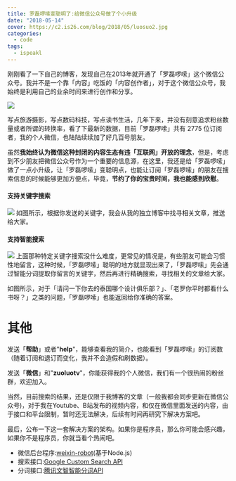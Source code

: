 ```yaml
---
title: 罗磊啰嗦变聪明了:给微信公众号做了个小升级
date: "2018-05-14"
cover: https://c2.is26.com/blog/2018/05/luosuo2.jpg
categories:
  - code
tags:
  - ispeakl
---
```


刚刚看了一下自己的博客，发现自己在2013年就开通了「罗磊啰嗦」这个微信公众号。我并不是一个靠「内容」吃饭的「内容创作者」，对于这个微信公众号，我始终是利用自己的业余时间来进行创作和分享。

![](https://c2.is26.com/wechat.png)

写点旅游摄影，写点数码科技，写点读书生活，几年下来，并没有刻意追求粉丝数量或者所谓的转换率，看了下最新的数据，目前「罗磊啰嗦」共有 2775 位订阅者，我的个人微信，也陆陆续续加了好几百号朋友。

虽然**我始终认为微信这种封闭的内容生态有违「互联网」开放的理念**，但是，考虑到不少朋友把微信公众号作为一个重要的信息源，在这里，我还是给「罗磊啰嗦」做了一点小升级，让「罗磊啰嗦」变聪明点，也能让订阅「罗磊啰嗦」的朋友在搜索信息的时候能够更加方便点，毕竟，**节约了你的宝贵时间，我也能感到欣慰**。

#### 支持关键字搜索

![](https://c2.is26.com/blog/2018/05/luosuo1.jpg) 如图所示，根据你发送的关键字，我会从我的独立博客中找寻相关文章，推送给大家。

#### 支持智能搜索

![](https://c2.is26.com/blog/2018/05/luosuo2.jpg) 上面那种特定关键字搜索没什么难度，更常见的情况是，有些朋友可能会习惯性地留言，这种时候，「罗磊啰嗦」聪明的地方就显现出来了，「罗磊啰嗦」先会通过智能分词提取你留言的关键字，然后再进行精确搜索，寻找相关的文章给大家。

如图所示，对于「请问一下你去的泰国哪个设计俱乐部？」、「老罗你平时都看什么书呀？」之类的问题，「罗磊啰嗦」也能返回给你准确的答案。

# 其他

发送「**帮助**」或者"**help**"，能够查看我的简介，也能看到「罗磊啰嗦」的订阅数（随着订阅和退订而变化，我并不会造假和刷数据）。

发送「**微信**」和"**zuoluotv**"，你能获得我的个人微信，我们有一个很热闹的粉丝群，欢迎加入。

当然，目前搜索的结果，还是仅限于我博客的文章（一般我都会同步更新在微信公众号)，对于我在Youtube、B站发布的视频内容，和仅在微信里面发送的内容，由于接口和平台限制，暂时还无法解决，后续有时间再研究下解决方案吧。

最后，公布一下这一套解决方案的架构。如果你是程序员，那么你可能会感兴趣，如果你不是程序员，你就当看个热闹吧。

- 微信后台程序:[weixin-robot](https://github.com/node-webot/weixin-robot)(基于Node.js)
- 搜索接口:[Google Custom Search API](https://developers.google.com/custom-search/json-api/v1/overview)
- 分词接口:[腾讯文智智能分词API](https://cloud.tencent.com/document/product/271/2071)

